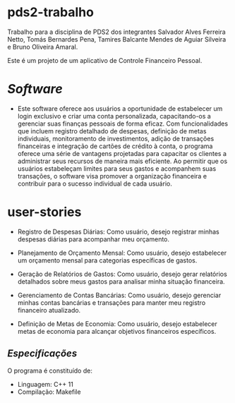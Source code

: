 # pds2-trabalho
Trabalho para a disciplina de PDS2 dos integrantes Salvador Alves Ferreira Netto, Tomás Bernardes Pena, Tamires Balcante Mendes de Aguiar Silveira e Bruno Oliveira Amaral.

Este é um projeto de um aplicativo de Controle Financeiro Pessoal.

# *Software* #
- Este software oferece aos usuários a oportunidade de estabelecer um login exclusivo e criar uma conta personalizada, capacitando-os a gerenciar suas finanças pessoais de forma eficaz. Com funcionalidades que incluem registro detalhado de despesas, definição de metas individuais, monitoramento de investimentos, adição de transações financeiras e integração de cartões de crédito à conta, o programa oferece uma série de vantagens projetadas para capacitar os clientes a administrar seus recursos de maneira mais eficiente. Ao permitir que os usuários estabeleçam limites para seus gastos e acompanhem suas transações, o software visa promover a organização financeira e contribuir para o sucesso individual de cada usuário.

# user-stories

- Registro de Despesas Diárias: Como usuário, desejo registrar minhas despesas diárias para acompanhar meu orçamento.

- Planejamento de Orçamento Mensal: Como usuário, desejo estabelecer um orçamento mensal para categorias específicas de gastos.

- Geração de Relatórios de Gastos: Como usuário, desejo gerar relatórios detalhados sobre meus gastos para analisar minha situação financeira.

- Gerenciamento de Contas Bancárias: Como usuário, desejo gerenciar minhas contas bancárias e transações para manter meu registro financeiro atualizado.

- Definição de Metas de Economia: Como usuário, desejo estabelecer metas de economia para alcançar objetivos financeiros específicos.

## *Especificações* ##
O programa é constituído de:
- Linguagem: C++ 11
- Compilação: Makefile
